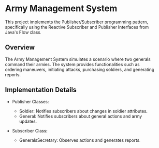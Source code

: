 # Army Management System

This project implements the Publisher/Subscriber programming pattern, specifically using the Reactive Subscriber and Publisher Interfaces from Java's Flow class.

## Overview

The Army Management System simulates a scenario where two generals command their armies. The system provides functionalities such as ordering maneuvers, initiating attacks, purchasing soldiers, and generating reports.

## Implementation Details

- Publisher Classes:
    - Soldier: Notifies subscribers about changes in soldier attributes.
    - General: Notifies subscribers about general actions and army updates.

- Subscriber Class:
    - GeneralsSecretary: Observes actions and generates reports.